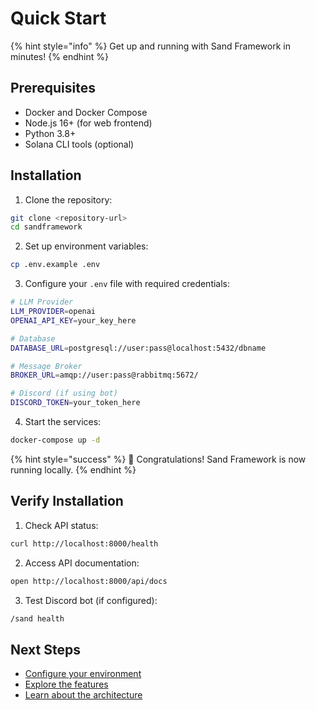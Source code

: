 # Quick Start

{% hint style="info" %}
Get up and running with Sand Framework in minutes!
{% endhint %}

## Prerequisites

* Docker and Docker Compose
* Node.js 16+ (for web frontend)
* Python 3.8+
* Solana CLI tools (optional)

## Installation

1. Clone the repository:
```bash
git clone <repository-url>
cd sandframework
```

2. Set up environment variables:
```bash
cp .env.example .env
```

3. Configure your `.env` file with required credentials:
```bash
# LLM Provider
LLM_PROVIDER=openai
OPENAI_API_KEY=your_key_here

# Database
DATABASE_URL=postgresql://user:pass@localhost:5432/dbname

# Message Broker
BROKER_URL=amqp://user:pass@rabbitmq:5672/

# Discord (if using bot)
DISCORD_TOKEN=your_token_here
```

4. Start the services:
```bash
docker-compose up -d
```

{% hint style="success" %}
🎉 Congratulations! Sand Framework is now running locally.
{% endhint %}

## Verify Installation

1. Check API status:
```bash
curl http://localhost:8000/health
```

2. Access API documentation:
```bash
open http://localhost:8000/api/docs
```

3. Test Discord bot (if configured):
```bash
/sand health
```

## Next Steps

* [Configure your environment](configuration.md)
* [Explore the features](../features/ai-copilot.md)
* [Learn about the architecture](../development/architecture.md)
